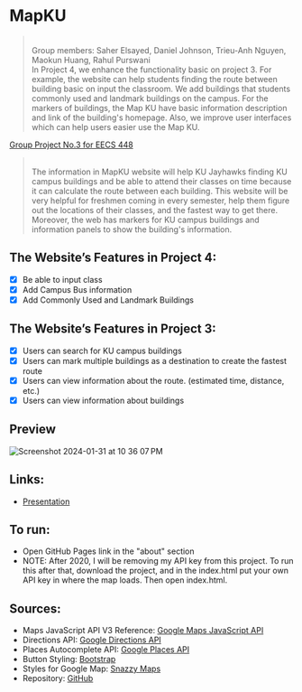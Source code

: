 # MapKU

></br><h>Group members: Saher Elsayed, Daniel Johnson, Trieu-Anh Nguyen, Maokun Huang, Rahul Purswani<h>
></br>In Project 4, we enhance the functionality basic on project 3. For example, the website can help students finding the route between building basic on input the classroom. We add buildings that students commonly used and landmark buildings on the campus. For the markers of buildings, the Map KU have basic information description and link of the building's homepage. Also, we improve user interfaces which can help users easier use the Map KU.
  
[<h>Group Project No.3 for EECS 448<h>](https://github.com/DanielRJohnson/MapKU-Prototype/)
></br>The information in MapKU website will help KU Jayhawks finding KU campus buildings and be able to attend their classes on time because it can calculate the route between each building. This website will be very helpful for freshmen coming in every semester, help them figure out the locations of their classes, and the fastest way to get there. Moreover, the web has markers for KU campus buildings and information panels to show the building's information.
  
  ## The Website’s Features in Project 4:
- [x] Be able to input class
- [x] Add Campus Bus information
- [x] Add Commonly Used and Landmark Buildings

## The Website’s Features in Project 3:
- [x] Users can search for KU campus buildings</br>
- [x] Users can mark multiple buildings as a destination to create the fastest route </br>
- [x] Users can view information about the route. (estimated time, distance, etc.)</br>
- [x] Users can view information about buildings

## Preview
![Screenshot 2024-01-31 at 10 36 07 PM](https://github.com/rahul-purswani/MapKU/assets/70603471/afee208a-b131-49fc-ab06-7cbe2260895d)


## Links:
  - [Presentation](https://www.youtube.com/watch?v=5xkyiZ3bdYM/)
## To run:
  - Open GitHub Pages link in the "about" section
  - NOTE: After 2020, I will be removing my API key from this project.
     To run this after that, download the project, and in the index.html
     put your own API key in where the map loads. Then open index.html.
     
## Sources:
- Maps JavaScript API V3 Reference: [Google Maps JavaScript API](https://developers.google.com/maps/documentation/javascript/reference/map/)
- Directions API: [Google Directions API](https://developers.google.com/maps/documentation/directions/overview/)
- Places Autocomplete API: [Google Places API](https://developers.google.com/places/web-service/overview/)
- Button Styling: [Bootstrap](https://getbootstrap.com/)
- Styles for Google Map: [Snazzy Maps](https://snazzymaps.com/)
- Repository: [GitHub](https://github.com/DanielRJohnson/MapKU/)
